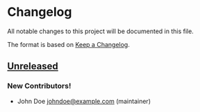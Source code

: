 # Changelog

All notable changes to this project will be documented in this file.

The format is based on [Keep a Changelog](https://keepachangelog.com/en/1.0.0/).

<!--
## [${version}]
### Added - for new features
### Changed - for changes in existing functionality
### Deprecated - for soon-to-be removed features
### Removed - for now removed features
### Fixed - for any bug fixes
### Security - in case of vulnerabilities
[${version}]: https://github.com/example_owner/calver-inc1-project/releases/tag/v${version}
-->

## [Unreleased]

### New Contributors!

- John Doe <johndoe@example.com> (maintainer)

[unreleased]: https://github.com/example_owner/calver-inc1-project/commits/main/
